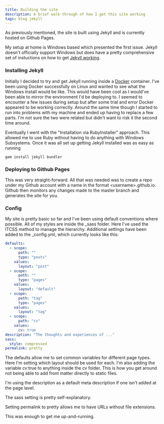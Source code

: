 ```yaml
---
title: Building the site
description: A brief walk-through of how I got this site working
tags: blog jekyll
---
```


As previously mentioned, the site is built using Jekyll and is currently hosted on Github Pages.

My setup at home is Windows based which presented the first issue. Jekyll doesn't officially support Windows but does
have a pretty comprehensive set of instuctions on how to get 
[Jekyll working](https://jekyllrb.com/docs/windows/).

### Installing Jekyll

Initially I decided to try and get Jekyll running inside a [Docker](https://www.docker.com/) container. I've been using
Docker successfully on Linux and wanted to see what the Windows install would be like. This would have been cool
as I would've been able to mirror the environment I'd be deploying to. I seemed to encounter a few issues during setup
but after some trial and error Docker appeared to be working correctly. Around the same time though I started to run
into problems with my machine and ended up having to replace a few parts. I'm not sure the two were related but didn't
want to risk it the second time around.

Eventually I went with the "Installation via RubyInstaller" approach. This allowed me to use Ruby without having to do 
anything with Windows Subsystems. Once it was all set up getting Jekyll installed was as easy as running

```shell
gem install jekyll bundler
```

### Deploying to Github Pages

This was very straight-forward. All that was needed was to create a repo under my Github account with a name in the
format &lt;username&gt;.github.io. Github then monitors any changes made to the master branch and generates the site 
for you.

### Config

My site is pretty basic so far and I've been using default conventions where possible. All of my styles are inside the 
_sass folder. Here I've used the ITCSS method to manage the hierarchy. Additional settings have been added to the 
_config.yml, which currently looks like this:

```yaml
defaults:
  - scope: 
      path: ""
      type: "posts"
    values:
      layout: "post"
  - scope:
      path: ""
      type: "pages"
    values:
      layout: "default"
  - scope:
      path: "tag"
      type: "pages"
    values:
      layout: "tag"
  - scope:
      path: "cv"
    values:
      cv: true
description: "The thoughts and experiences of ..."
sass:
  style: compressed
permalink: pretty
```

The defaults allow me to set common variables for different page types. Here I'm setting which layout should be used for
each. I'm also adding the variable cv:true to anything inside the cv folder. This is how you get around not being
able to add front matter directly to static files. 

I'm using the description as a default meta description if one isn't added at the page lavel. 

The sass setting is pretty self-explanatory.

Setting permalink to pretty allows me to have URLs without file extensions.

This was enough to get me up-and-running.